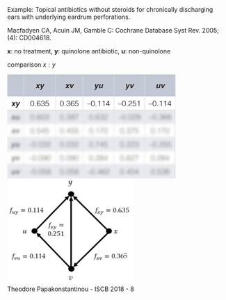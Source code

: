 <span class="heading">
Example: Topical antibiotics without steroids for 
chronically discharging ears with underlying eardrum perforations.
</span>

Macfadyen CA, Acuin JM, Gamble C: Cochrane Database Syst Rev. 2005; (4): CD004618.  

**x**: no treatment, **y**: quinolone antibiotic, **u**: non-quinolone

comparison $x:y$

<img src="images/table1.png" height="240px"/>
<img src="images/gxy.png" height="240px"/>


<footer>
Theodore Papakonstantinou - ISCB 2018 - 8
</footer>
